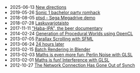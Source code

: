 * 2025-06-13 [New directions](./blog_novelist.html)
* 2019-05-26 [Sonic 1 bachelor party romhack](./blog_romhack.html)
* 2018-08-05 [ptsd - Sega Megadrive demo](./blog_ptsd.html)
* 2018-07-28 [Laskuvarjotaisto](./blog_gamejam2.html)
* 2017-11-11 ["Haba-IPA", the beer documentary](./blog_habaipa.html)
* 2014-02-24 [Generation of Procedural Worlds using OpenCL](./blog_proceduralis.html)
* 2013-07-05 [Parallax Scrolling with SFML](./blog_parallax.html)
* 2013-06-24 [24 hours later](./blog_gamejam1.html)
* 2013-02-15 [Batch Rendering in Blender](./blog_batchrendering.html)
* 2013-02-03 [Maths is even more fun: Perlin Noise with GLSL](./blog_perlin.html)
* 2013-02-01 [Maths is fun! Interference with GLSL](./blog_interference.html)
* 2012-10-27 [The Network Connection Has Gone Out of Synch](./blog_out_of_sync.html)
